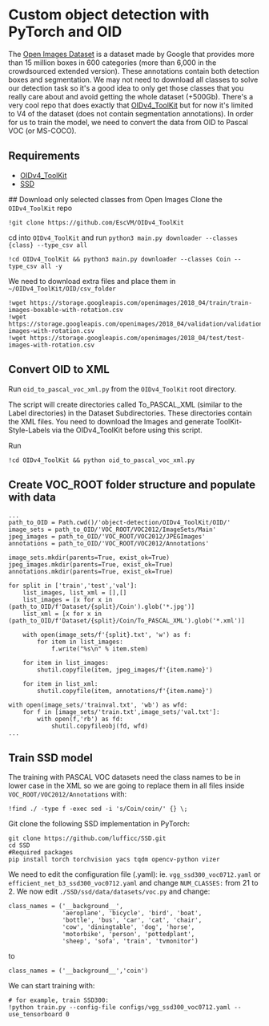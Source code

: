 # Custom object detection with PyTorch and OID
The [Open Images Dataset](https://storage.googleapis.com/openimages/web/index.html) is a dataset made by Google that provides more than 15 million boxes in 600 categories (more than 6,000 in the crowdsourced extended version). These annotations contain both detection boxes and segmentation. We may not need to download all classes to solve our detection task so it's a good idea to only get those classes that you really care about and avoid getting the whole dataset (+500Gb). There's a very cool repo that does exactly that [OIDv4_ToolKit](https://github.com/EscVM/OIDv4_ToolKit) but for now it's limited to V4 of the dataset (does not contain segmentation annotations). In order for us to train the model, we need to convert the data from OID to Pascal VOC (or MS-COCO).

## Requirements
- [OIDv4_ToolKit](https://github.com/EscVM/OIDv4_ToolKit)
- [SSD](https://github.com/lufficc/SSD)

## Download only selected classes from Open Images
Clone the `OIDv4_ToolKit` repo
```
!git clone https://github.com/EscVM/OIDv4_ToolKit
```

cd into `OIDv4_ToolKit` and run `python3 main.py downloader --classes {class} --type_csv all`
```
!cd OIDv4_ToolKit && python3 main.py downloader --classes Coin --type_csv all -y
```

We need to download extra files and place them in `~/OIDv4_ToolKit/OID/csv_folder`
```
!wget https://storage.googleapis.com/openimages/2018_04/train/train-images-boxable-with-rotation.csv
!wget https://storage.googleapis.com/openimages/2018_04/validation/validation-images-with-rotation.csv
!wget https://storage.googleapis.com/openimages/2018_04/test/test-images-with-rotation.csv
```

## Convert OID to XML
Run `oid_to_pascal_voc_xml.py` from the `OIDv4_ToolKit` root directory.

The script will create directories called To_PASCAL_XML (similar to the Label directories) in the Dataset Subdirectories.
These directories contain the XML files.
You need to download the Images and generate ToolKit-Style-Labels via the OIDv4_ToolKit before using this script.

Run
```
!cd OIDv4_ToolKit && python oid_to_pascal_voc_xml.py
```

## Create VOC_ROOT folder structure and populate with data
```
...
path_to_OID = Path.cwd()/'object-detection/OIDv4_ToolKit/OID/'
image_sets = path_to_OID/'VOC_ROOT/VOC2012/ImageSets/Main'
jpeg_images = path_to_OID/'VOC_ROOT/VOC2012/JPEGImages'
annotations = path_to_OID/'VOC_ROOT/VOC2012/Annotations'

image_sets.mkdir(parents=True, exist_ok=True)
jpeg_images.mkdir(parents=True, exist_ok=True)
annotations.mkdir(parents=True, exist_ok=True)

for split in ['train','test','val']:
    list_images, list_xml = [],[]
    list_images = [x for x in (path_to_OID/f'Dataset/{split}/Coin').glob('*.jpg')]
    list_xml = [x for x in (path_to_OID/f'Dataset/{split}/Coin/To_PASCAL_XML').glob('*.xml')]
    
    with open(image_sets/f'{split}.txt', 'w') as f:
        for item in list_images:
            f.write("%s\n" % item.stem)
    
    for item in list_images:
        shutil.copyfile(item, jpeg_images/f'{item.name}')  
        
    for item in list_xml:
        shutil.copyfile(item, annotations/f'{item.name}')
        
with open(image_sets/'trainval.txt', 'wb') as wfd:
    for f in [image_sets/'train.txt',image_sets/'val.txt']:
        with open(f,'rb') as fd:
            shutil.copyfileobj(fd, wfd)
...
```

## Train SSD model
The training with PASCAL VOC datasets need the class names to be in lower case in the XML so we are going to replace them in all files inside `VOC_ROOT/VOC2012/Annotations` with:
```
!find ./ -type f -exec sed -i 's/Coin/coin/' {} \;
```
Git clone the following SSD implementation in PyTorch:
```
git clone https://github.com/lufficc/SSD.git
cd SSD
#Required packages
pip install torch torchvision yacs tqdm opencv-python vizer
```
We need to edit the configuration file (.yaml): ie. `vgg_ssd300_voc0712.yaml` or `efficient_net_b3_ssd300_voc0712.yaml` and change `NUM_CLASSES:` from 21 to 2.
We now edit `./SSD/ssd/data/datasets/voc.py` and change:

```
class_names = ('__background__',
               'aeroplane', 'bicycle', 'bird', 'boat',
               'bottle', 'bus', 'car', 'cat', 'chair',
               'cow', 'diningtable', 'dog', 'horse',
               'motorbike', 'person', 'pottedplant',
               'sheep', 'sofa', 'train', 'tvmonitor')
```
to
```
class_names = ('__background__','coin')
```

We can start training with:

```
# for example, train SSD300:
!python train.py --config-file configs/vgg_ssd300_voc0712.yaml --use_tensorboard 0
```
